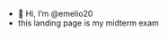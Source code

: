 - 👋 Hi, I’m @emelio20
- this landing page is my midterm exam

<!---
emelio20/emelio20 is a ✨ special ✨ repository because its `README.md` (this file) appears on your GitHub profile.
You can click the Preview link to take a look at your changes.
--->
